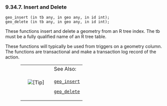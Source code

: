 <div id="sqlrefgeospatialinsdel" class="section">

<div class="titlepage">

<div>

<div>

### 9.34.7. Insert and Delete

</div>

</div>

</div>

``` programlisting
geo_insert (in tb any, in geo any, in id int);
geo_delete (in tb any, in geo any, in id int);
```

These functions insert and delete a geometry from an R tree index. The
tb must be a fully qualified name of an R tree table.

These functions will typically be used from triggers on a geometry
column. The functions are transactional and make a transaction log
record of the action.

<div class="tip" style="margin-left: 0.5in; margin-right: 0.5in;">

<table data-border="0" data-summary="Tip: See Also:">
<colgroup>
<col style="width: 50%" />
<col style="width: 50%" />
</colgroup>
<tbody>
<tr class="odd">
<td rowspan="2" style="text-align: center;" data-valign="top"
width="25"><img src="images/tip.png" alt="[Tip]" /></td>
<td style="text-align: left;">See Also:</td>
</tr>
<tr class="even">
<td style="text-align: left;" data-valign="top"><p><a
href="fn_geo_insert.html" class="link" title="geo_insert"><code
class="function">geo_insert</code></a></p>
<p><a href="fn_geo_delete.html" class="link" title="geo_delete"><code
class="function">geo_delete</code></a></p></td>
</tr>
</tbody>
</table>

</div>

</div>
